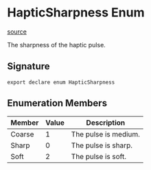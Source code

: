 # HapticSharpness Enum

[source](https://developers.meta.com/horizon-worlds/reference/2.0.0/core_hapticsharpness)

The sharpness of the haptic pulse.

## Signature

```
export declare enum HapticSharpness
```

## Enumeration Members

| Member | Value | Description |
| --- | --- | --- |
| Coarse | 1 | The pulse is medium. |
| Sharp | 0 | The pulse is sharp. |
| Soft | 2 | The pulse is soft. |